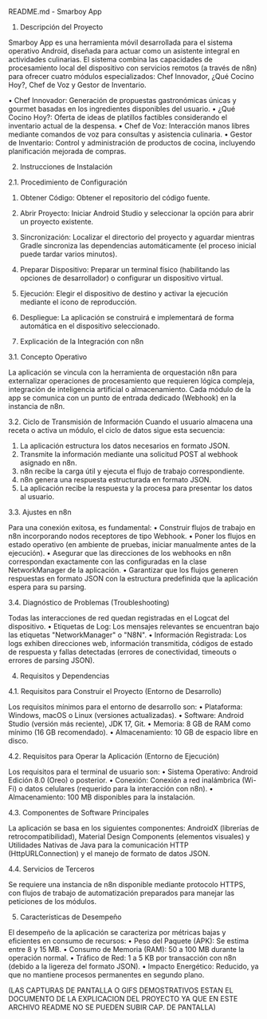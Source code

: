 README.md - Smarboy App


1. Descripción del Proyecto

   
Smarboy App es una herramienta móvil desarrollada para el sistema operativo Android, diseñada para actuar como un asistente integral en actividades culinarias. El sistema combina las capacidades de procesamiento local del dispositivo con servicios remotos (a través de n8n) para ofrecer cuatro módulos especializados: Chef Innovador, ¿Qué Cocino Hoy?, Chef de Voz y Gestor de Inventario.

•	Chef Innovador: Generación de propuestas gastronómicas únicas y gourmet basadas en los ingredientes disponibles del usuario.
•	¿Qué Cocino Hoy?: Oferta de ideas de platillos factibles considerando el inventario actual de la despensa.
•	Chef de Voz: Interacción manos libres mediante comandos de voz para consultas y asistencia culinaria.
•	Gestor de Inventario: Control y administración de productos de cocina, incluyendo planificación mejorada de compras.


2. Instrucciones de Instalación

   
2.1. Procedimiento de Configuración

1.	Obtener Código: Obtener el repositorio del código fuente.
2.	Abrir Proyecto: Iniciar Android Studio y seleccionar la opción para abrir un proyecto existente.
3.	Sincronización: Localizar el directorio del proyecto y aguardar mientras Gradle sincroniza las dependencias automáticamente (el proceso inicial puede tardar varios minutos).
4.	Preparar Dispositivo: Preparar un terminal físico (habilitando las opciones de desarrollador) o configurar un dispositivo virtual.
5.	Ejecución: Elegir el dispositivo de destino y activar la ejecución mediante el icono de reproducción.
6.	Despliegue: La aplicación se construirá e implementará de forma automática en el dispositivo seleccionado.


   3. Explicación de la Integración con n8n

      
3.1. Concepto Operativo

La aplicación se vincula con la herramienta de orquestación n8n para externalizar operaciones de procesamiento que requieren lógica compleja, integración de inteligencia artificial o almacenamiento. Cada módulo de la app se comunica con un punto de entrada dedicado (Webhook) en la instancia de n8n.

3.2. Ciclo de Transmisión de Información
Cuando el usuario almacena una receta o activa un módulo, el ciclo de datos sigue esta secuencia:
1.	La aplicación estructura los datos necesarios en formato JSON.
2.	Transmite la información mediante una solicitud POST al webhook asignado en n8n.
3.	n8n recibe la carga útil y ejecuta el flujo de trabajo correspondiente.
4.	n8n genera una respuesta estructurada en formato JSON.
5.	La aplicación recibe la respuesta y la procesa para presentar los datos al usuario.
   
3.3. Ajustes en n8n

Para una conexión exitosa, es fundamental:
•	Construir flujos de trabajo en n8n incorporando nodos receptores de tipo Webhook.
•	Poner los flujos en estado operativo (en ambiente de pruebas, iniciar manualmente antes de la ejecución).
•	Asegurar que las direcciones de los webhooks en n8n correspondan exactamente con las configuradas en la clase NetworkManager de la aplicación.
•	Garantizar que los flujos generen respuestas en formato JSON con la estructura predefinida que la aplicación espera para su parsing.

3.4. Diagnóstico de Problemas (Troubleshooting)

Todas las interacciones de red quedan registradas en el Logcat del dispositivo.
•	Etiquetas de Log: Los mensajes relevantes se encuentran bajo las etiquetas "NetworkManager" o "N8N".
•	Información Registrada: Los logs exhiben direcciones web, información transmitida, códigos de estado de respuesta y fallas detectadas (errores de conectividad, timeouts o errores de parsing JSON).


4. Requisitos y Dependencias

   
4.1. Requisitos para Construir el Proyecto (Entorno de Desarrollo)

Los requisitos mínimos para el entorno de desarrollo son:
•	Plataforma: Windows, macOS o Linux (versiones actualizadas).
•	Software: Android Studio (versión más reciente), JDK 17, Git.
•	Memoria: 8 GB de RAM como mínimo (16 GB recomendado).
•	Almacenamiento: 10 GB de espacio libre en disco.

4.2. Requisitos para Operar la Aplicación (Entorno de Ejecución)

Los requisitos para el terminal de usuario son:
•	Sistema Operativo: Android Edición 8.0 (Oreo) o posterior.
•	Conexión: Conexión a red inalámbrica (Wi-Fi) o datos celulares (requerido para la interacción con n8n).
•	Almacenamiento: 100 MB disponibles para la instalación.

4.3. Componentes de Software Principales

La aplicación se basa en los siguientes componentes: AndroidX (librerías de retrocompatibilidad), Material Design Components (elementos visuales) y Utilidades Nativas de Java para la comunicación HTTP (HttpURLConnection) y el manejo de formato de datos JSON.

4.4. Servicios de Terceros

Se requiere una instancia de n8n disponible mediante protocolo HTTPS, con flujos de trabajo de automatización preparados para manejar las peticiones de los módulos.


5. Características de Desempeño


El desempeño de la aplicación se caracteriza por métricas bajas y eficientes en consumo de recursos:
•	Peso del Paquete (APK): Se estima entre 8 y 15 MB.
•	Consumo de Memoria (RAM): 50 a 100 MB durante la operación normal.
•	Tráfico de Red: 1 a 5 KB por transacción con n8n (debido a la ligereza del formato JSON).
•	Impacto Energético: Reducido, ya que no mantiene procesos permanentes en segundo plano.


(LAS CAPTURAS DE PANTALLA O GIFS DEMOSTRATIVOS ESTAN EL DOCUMENTO DE LA EXPLICACION DEL PROYECTO YA QUE EN ESTE ARCHIVO README NO SE PUEDEN SUBIR CAP. DE PANTALLA)

